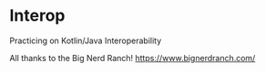 # Interop
Practicing on Kotlin/Java Interoperability

All thanks to the Big Nerd Ranch!
https://www.bignerdranch.com/
